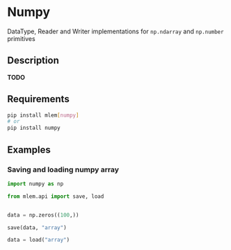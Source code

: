 # Numpy

DataType, Reader and Writer implementations for `np.ndarray` and `np.number`
primitives

## Description

**TODO**

## Requirements

```bash
pip install mlem[numpy]
# or
pip install numpy
```

## Examples

### Saving and loading numpy array

```python
import numpy as np

from mlem.api import save, load


data = np.zeros((100,))

save(data, "array")

data = load("array")
```

